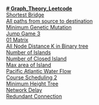 <a href="https://leetcode.com/studyplan/graph-theory/"> **# Graph_Theory_Leetcode** </a><br>
<a href="https://leetcode.com/problems/shortest-bridge/description/?envType=study-plan-v2&envId=graph-theory"> Shortest Bridge</a> <br>
<a href="https://leetcode.com/problems/all-paths-from-source-to-target/description/?envType=study-plan-v2&envId=graph-theory">All paths from source to destination</a><br>
<a href="https://leetcode.com/problems/minimum-genetic-mutation/description/?envType=study-plan-v2&envId=graph-theory">Minimum Genetic Mutation</a><br>
<a href="https://leetcode.com/problems/jump-game-iii/description/?envType=study-plan-v2&envId=graph-theory">Jump Game 3</a><br>
<a href="https://leetcode.com/problems/01-matrix/description/?envType=study-plan-v2&envId=graph-theory">01 Matrix</a><br>
<a href="https://leetcode.com/problems/all-nodes-distance-k-in-binary-tree/description/?envType=study-plan-v2&envId=graph-theory">All Node Distance K in Binary tree</a><br>
<a href="https://leetcode.com/problems/number-of-islands/description/?envType=study-plan-v2&envId=graph-theory">Number of Islands</a><br>
<a href="https://leetcode.com/problems/number-of-closed-islands/description/?envType=study-plan-v2&envId=graph-theory">Number of Closed Island</a><br>
<a href="https://leetcode.com/problems/max-area-of-island/description/?envType=study-plan-v2&envId=graph-theory">Max area of Island</a><br>
<a href="https://leetcode.com/problems/pacific-atlantic-water-flow/description/?envType=study-plan-v2&envId=graph-theory">Pacific Atlantic Water Flow</a><br>
<a href="https://leetcode.com/problems/course-schedule-ii/description/?envType=problem-list-v2&envId=graph">Course Scheduling 2</a></br>
<a href="https://leetcode.com/problems/minimum-height-trees/description/?envType=problem-list-v2&envId=graph"> Minimum Height Tree</a><br>
<a href="https://leetcode.com/problems/network-delay-time/description/?envType=problem-list-v2&envId=graph"> Network Delay</a><br>
<a href="https://leetcode.com/problems/redundant-connection/description/?envType=problem-list-v2&envId=graph">Redundant Connection</a><br>
<a href=""> </a><br>
<a href=""> </a><br>
<a href=""> </a><br>
<a href=""> </a><br>
<a href=""> </a><br>
<a href=""> </a><br>
<a href=""> </a><br>
<a href=""> </a><br>
<a href=""> </a><br>
<a href=""> </a><br>
<a href=""> </a><br>
<a href=""> </a><br>
<a href=""> </a><br>
<a href=""> </a><br>
<a href=""> </a><br>
<a href=""> </a><br>
<a href=""> </a><br>
<a href=""> </a><br>
<a href=""> </a><br>

